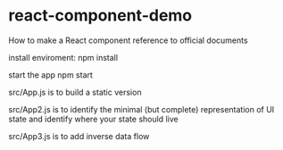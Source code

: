 # react-component-demo
How to make a React component reference to official documents

install enviroment:
npm install

start the app
npm start


src/App.js is to build a static version

src/App2.js is to identify the minimal (but complete) representation of UI state and identify where your state should live

src/App3.js is to add inverse data flow
